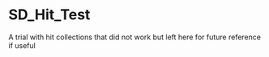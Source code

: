# SD_Hit_Test

A trial with hit collections that did not work but left here for future reference if useful
